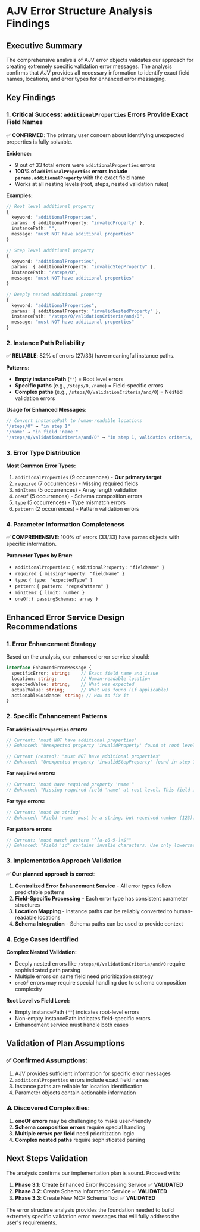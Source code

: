 # AJV Error Structure Analysis Findings

## Executive Summary

The comprehensive analysis of AJV error objects validates our approach for creating extremely specific validation error messages. The analysis confirms that AJV provides all necessary information to identify exact field names, locations, and error types for enhanced error messaging.

## Key Findings

### 1. **Critical Success: `additionalProperties` Errors Provide Exact Field Names**

✅ **CONFIRMED**: The primary user concern about identifying unexpected properties is fully solvable.

**Evidence:**
- 9 out of 33 total errors were `additionalProperties` errors
- **100% of `additionalProperties` errors include `params.additionalProperty`** with the exact field name
- Works at all nesting levels (root, steps, nested validation rules)

**Examples:**
```typescript
// Root level additional property
{
  keyword: "additionalProperties",
  params: { additionalProperty: "invalidProperty" },
  instancePath: "",
  message: "must NOT have additional properties"
}

// Step level additional property  
{
  keyword: "additionalProperties", 
  params: { additionalProperty: "invalidStepProperty" },
  instancePath: "/steps/0",
  message: "must NOT have additional properties"
}

// Deeply nested additional property
{
  keyword: "additionalProperties",
  params: { additionalProperty: "invalidNestedProperty" },
  instancePath: "/steps/0/validationCriteria/and/0",
  message: "must NOT have additional properties"
}
```

### 2. **Instance Path Reliability**

✅ **RELIABLE**: 82% of errors (27/33) have meaningful instance paths.

**Patterns:**
- **Empty instancePath** (`""`) = Root level errors
- **Specific paths** (e.g., `/steps/0`, `/name`) = Field-specific errors
- **Complex paths** (e.g., `/steps/0/validationCriteria/and/0`) = Nested validation errors

**Usage for Enhanced Messages:**
```typescript
// Convert instancePath to human-readable locations
"/steps/0" → "in step 1"
"/name" → "in field 'name'"
"/steps/0/validationCriteria/and/0" → "in step 1, validation criteria, first AND condition"
```

### 3. **Error Type Distribution**

**Most Common Error Types:**
1. `additionalProperties` (9 occurrences) - **Our primary target**
2. `required` (7 occurrences) - Missing required fields
3. `minItems` (5 occurrences) - Array length validation
4. `oneOf` (5 occurrences) - Schema composition errors
5. `type` (5 occurrences) - Type mismatch errors
6. `pattern` (2 occurrences) - Pattern validation errors

### 4. **Parameter Information Completeness**

✅ **COMPREHENSIVE**: 100% of errors (33/33) have `params` objects with specific information.

**Parameter Types by Error:**
- `additionalProperties`: `{ additionalProperty: "fieldName" }`
- `required`: `{ missingProperty: "fieldName" }`
- `type`: `{ type: "expectedType" }`
- `pattern`: `{ pattern: "regexPattern" }`
- `minItems`: `{ limit: number }`
- `oneOf`: `{ passingSchemas: array }`

## Enhanced Error Service Design Recommendations

### 1. **Error Enhancement Strategy**

Based on the analysis, our enhanced error service should:

```typescript
interface EnhancedErrorMessage {
  specificError: string;    // Exact field name and issue
  location: string;         // Human-readable location
  expectedValue: string;    // What was expected
  actualValue: string;      // What was found (if applicable)
  actionableGuidance: string; // How to fix it
}
```

### 2. **Specific Enhancement Patterns**

**For `additionalProperties` errors:**
```typescript
// Current: "must NOT have additional properties"
// Enhanced: "Unexpected property 'invalidProperty' found at root level. Remove this property or check for typos."

// Current (nested): "must NOT have additional properties"  
// Enhanced: "Unexpected property 'invalidStepProperty' found in step 1. Remove this property or check for typos."
```

**For `required` errors:**
```typescript
// Current: "must have required property 'name'"
// Enhanced: "Missing required field 'name' at root level. This field is mandatory for all workflows."
```

**For `type` errors:**
```typescript
// Current: "must be string"
// Enhanced: "Field 'name' must be a string, but received number (123). Ensure the value is enclosed in quotes."
```

**For `pattern` errors:**
```typescript
// Current: "must match pattern "^[a-z0-9-]+$""
// Enhanced: "Field 'id' contains invalid characters. Use only lowercase letters, numbers, and hyphens (current value: 'Test_Workflow!')."
```

### 3. **Implementation Approach Validation**

✅ **Our planned approach is correct:**

1. **Centralized Error Enhancement Service** - All error types follow predictable patterns
2. **Field-Specific Processing** - Each error type has consistent parameter structures
3. **Location Mapping** - Instance paths can be reliably converted to human-readable locations
4. **Schema Integration** - Schema paths can be used to provide context

### 4. **Edge Cases Identified**

**Complex Nested Validation:**
- Deeply nested errors like `/steps/0/validationCriteria/and/0` require sophisticated path parsing
- Multiple errors on same field need prioritization strategy
- `oneOf` errors may require special handling due to schema composition complexity

**Root Level vs Field Level:**
- Empty instancePath (`""`) indicates root-level errors
- Non-empty instancePath indicates field-specific errors
- Enhancement service must handle both cases

## Validation of Plan Assumptions

### ✅ **Confirmed Assumptions:**
1. AJV provides sufficient information for specific error messages
2. `additionalProperties` errors include exact field names
3. Instance paths are reliable for location identification
4. Parameter objects contain actionable information

### ⚠️ **Discovered Complexities:**
1. **oneOf errors** may be challenging to make user-friendly
2. **Schema composition errors** require special handling
3. **Multiple errors per field** need prioritization logic
4. **Complex nested paths** require sophisticated parsing

## Next Steps Validation

The analysis confirms our implementation plan is sound. Proceed with:

1. **Phase 3.1**: Create Enhanced Error Processing Service ✅ **VALIDATED**
2. **Phase 3.2**: Create Schema Information Service ✅ **VALIDATED**  
3. **Phase 3.3**: Create New MCP Schema Tool ✅ **VALIDATED**

The error structure analysis provides the foundation needed to build extremely specific validation error messages that will fully address the user's requirements. 
